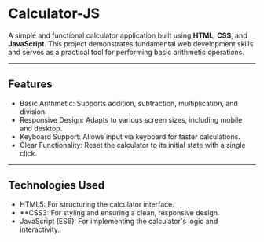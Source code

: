 # Calculator-JS


A simple and functional calculator application built using **HTML**, **CSS**, and **JavaScript**. This project demonstrates fundamental web development skills and serves as a practical tool for performing basic arithmetic operations.

---

## Features

- Basic Arithmetic: Supports addition, subtraction, multiplication, and division.
- Responsive Design: Adapts to various screen sizes, including mobile and       desktop.
- Keyboard Support: Allows input via keyboard for faster calculations.
- Clear Functionality: Reset the calculator to its initial state with a single click.

---

## Technologies Used

- HTML5: For structuring the calculator interface.
- **CSS3: For styling and ensuring a clean, responsive design.
- JavaScript (ES6): For implementing the calculator's logic and interactivity.


